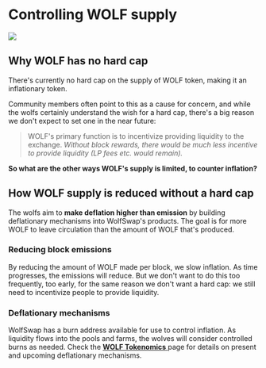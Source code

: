 # Controlling WOLF supply

![](../../.gitbook/assets/wolf\_stats.png)

## Why WOLF has no hard cap

There's currently no hard cap on the supply of WOLF token, making it an inflationary token.

Community members often point to this as a cause for concern, and while the wolfs certainly understand the wish for a hard cap, there's a big reason we don't expect to set one in the near future:

> WOLF's primary function is to incentivize providing liquidity to the exchange. _Without block rewards, there would be much less incentive to provide liquidity (LP fees etc. would remain)._

**So what are the other ways WOLF's supply is limited, to counter inflation?**

## How WOLF supply is reduced without a hard cap

The wolfs aim to **make deflation higher than emission** by building deflationary mechanisms into WolfSwap's products. The goal is for more WOLF to leave circulation than the amount of WOLF that's produced.

### Reducing block emissions

By reducing the amount of WOLF made per block, we slow inflation. As time progresses, the emissions will reduce. But we don't want to do this too frequently, too early, for the same reason we don't want a hard cap: we still need to incentivize people to provide liquidity.

### Deflationary mechanisms

WolfSwap has a burn address available for use to control inflation.  As liquidity flows into the pools and farms, the wolves will consider controlled burns as needed.  Check the [**WOLF Tokenomics** ](cake-tokenomics.md)page for details on present and upcoming deflationary mechanisms.
